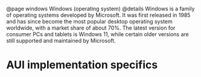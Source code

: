 @page windows Windows (operating system)
@details
Windows is a family of operating systems developed by Microsoft. It was first released in 1985 and has since become the
most popular desktop operating system worldwide, with a market share of about 70%. The latest version for consumer PCs
and tablets is Windows 11, while certain older versions are still supported and maintained by Microsoft.

# AUI implementation specifics